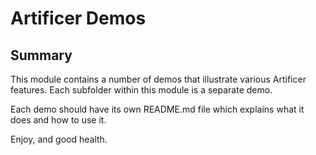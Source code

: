 # Artificer Demos

## Summary

This module contains a number of demos that illustrate various Artificer features.  Each subfolder within
this module is a separate demo.

Each demo should have its own README.md file which explains what it does and how to use it.

Enjoy, and good health.
